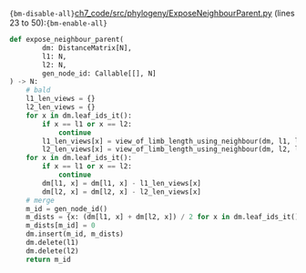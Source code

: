 `{bm-disable-all}`[ch7_code/src/phylogeny/ExposeNeighbourParent.py](ch7_code/src/phylogeny/ExposeNeighbourParent.py) (lines 23 to 50):`{bm-enable-all}`

```python
def expose_neighbour_parent(
        dm: DistanceMatrix[N],
        l1: N,
        l2: N,
        gen_node_id: Callable[[], N]
) -> N:
    # bald
    l1_len_views = {}
    l2_len_views = {}
    for x in dm.leaf_ids_it():
        if x == l1 or x == l2:
            continue
        l1_len_views[x] = view_of_limb_length_using_neighbour(dm, l1, l2, x)
        l2_len_views[x] = view_of_limb_length_using_neighbour(dm, l2, l1, x)
    for x in dm.leaf_ids_it():
        if x == l1 or x == l2:
            continue
        dm[l1, x] = dm[l1, x] - l1_len_views[x]
        dm[l2, x] = dm[l2, x] - l2_len_views[x]
    # merge
    m_id = gen_node_id()
    m_dists = {x: (dm[l1, x] + dm[l2, x]) / 2 for x in dm.leaf_ids_it()}
    m_dists[m_id] = 0
    dm.insert(m_id, m_dists)
    dm.delete(l1)
    dm.delete(l2)
    return m_id
```